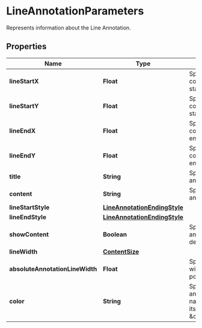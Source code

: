 

# LineAnnotationParameters

Represents information about the Line Annotation.
## Properties

Name | Type | Description | Notes
------------ | ------------- | ------------- | -------------
**lineStartX** | **Float** | Specifies if the horizontal coordinate of line annotation start point. |  [optional]
**lineStartY** | **Float** | Specifies if the vertical coordinate of line annotation start point. |  [optional]
**lineEndX** | **Float** | Specifies if the horizontal coordinate of line annotation end point. |  [optional]
**lineEndY** | **Float** | Specifies if the vertical coordinate of line annotation end point. |  [optional]
**title** | **String** | Specifies the title of the annotation, if any. |  [optional]
**content** | **String** | Specify the content of the annotation, if any. |  [optional]
**lineStartStyle** | [**LineAnnotationEndingStyle**](LineAnnotationEndingStyle.md) |  |  [optional]
**lineEndStyle** | [**LineAnnotationEndingStyle**](LineAnnotationEndingStyle.md) |  |  [optional]
**showContent** | **Boolean** | Specifies if the popup of annotation shall be opened by default. |  [optional]
**lineWidth** | [**ContentSize**](ContentSize.md) |  |  [optional]
**absoluteAnnotationLineWidth** | **Float** | Specifies the absolute line width of the annotation, in points. |  [optional]
**color** | **String** | Specifies the color of the annotation, using the color name (ie: \&quot;red\&quot;) or its RGBa code (ie: \&quot;rgba(255,0,0,1)\&quot;). |  [optional]



